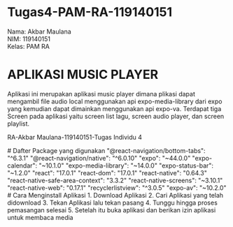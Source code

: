 # Tugas4-PAM-RA-119140151
Nama: Akbar Maulana<br>
NIM: 119140151<br>
Kelas: PAM RA
# APLIKASI MUSIC PLAYER
Aplikasi ini merupakan aplikasi music player dimana plikasi dapat mengambil file audio local menggunakan api expo-media-library dari expo yang kemudian dapat dimainkan menggunakan api expo-va. Terdapat tiga Screen pada aplikasi yaitu screen list lagu, screen audio player, dan screen playlist.
<p href="https://drive.google.com/file/d/1jzGBDIs_O410EnV2DGw1JQvcg1hHWzZI/view?usp=sharing">RA-Akbar Maulana-119140151-Tugas Individu 4<p>
# Dafter Package yang digunakan
    "@react-navigation/bottom-tabs": "^6.3.1"
    "@react-navigation/native": "^6.0.10"
    "expo": "~44.0.0"
    "expo-calendar": "~10.1.0"
    "expo-media-library": "~14.0.0"
    "expo-status-bar": "~1.2.0"
    "react": "17.0.1"
    "react-dom": "17.0.1"
    "react-native": "0.64.3"
    "react-native-safe-area-context": "3.3.2"
    "react-native-screens": "~3.10.1"
    "react-native-web": "0.17.1"
    "recyclerlistview": "^3.0.5"
    "expo-av": "~10.2.0"
# Cara Menginstall Aplikasi
    1. Download Aplikasi
    2. Cari Aplikasi yang telah didownload
    3. Tekan Aplikasi lalu tekan pasang
    4. Tunggu hingga proses pemasangan selesai
    5. Setelah itu buka aplikasi dan berikan izin aplikasi untuk membaca media
